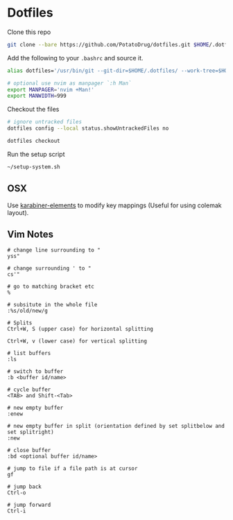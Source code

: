 # Dotfiles

Clone this repo
```bash
git clone --bare https://github.com/PotatoDrug/dotfiles.git $HOME/.dotfiles
```

Add the following to your `.bashrc` and source it.
```bash
alias dotfiles='/usr/bin/git --git-dir=$HOME/.dotfiles/ --work-tree=$HOME'

# optional use nvim as manpager `:h Man`
export MANPAGER='nvim +Man!'
export MANWIDTH=999
```

Checkout the files
```bash
# ignore untracked files
dotfiles config --local status.showUntrackedFiles no

dotfiles checkout
```

Run the setup script
```bash
~/setup-system.sh
```

## OSX

Use [karabiner-elements](https://github.com/pqrs-org/Karabiner-Elements) to modify key mappings (Useful for using colemak layout).

## Vim Notes
```
# change line surrounding to "
yss"

# change surrounding ' to "
cs'"

# go to matching bracket etc
%

# subsitute in the whole file
:%s/old/new/g

# Splits
Ctrl+W, S (upper case) for horizontal splitting

Ctrl+W, v (lower case) for vertical splitting

# list buffers
:ls

# switch to buffer
:b <buffer id/name>

# cycle buffer
<TAB> and Shift-<Tab>

# new empty buffer
:enew

# new empty buffer in split (orientation defined by set splitbelow and set splitright)
:new

# close buffer
:bd <optional buffer id/name>

# jump to file if a file path is at cursor
gf

# jump back
Ctrl-o

# jump forward
Ctrl-i
```
